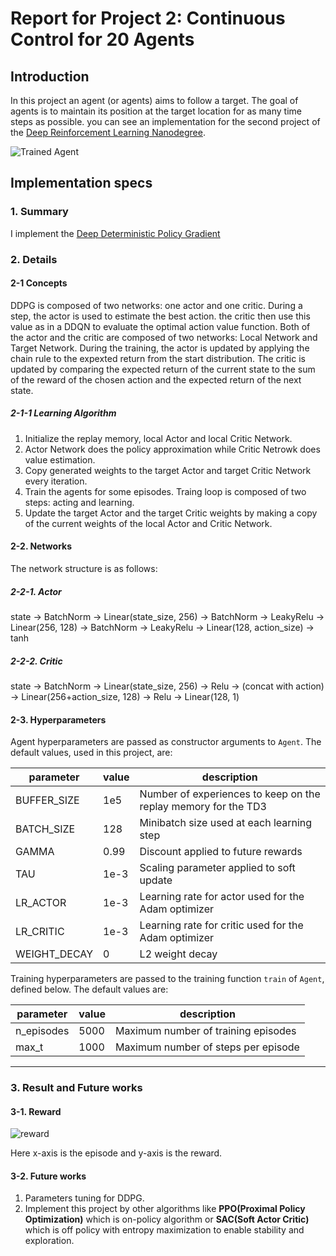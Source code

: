 [//]: # (Image References)

[image1]: https://user-images.githubusercontent.com/10624937/43851024-320ba930-9aff-11e8-8493-ee547c6af349.gif "Trained Agent"
[image2]: https://user-images.githubusercontent.com/10624937/43851646-d899bf20-9b00-11e8-858c-29b5c2c94ccc.png "Crawler"


# Report for Project 2: Continuous Control for 20 Agents
    
## Introduction

In this project an agent (or agents) aims to follow a target. The goal of agents is to maintain its position at the target location for as many time steps as possible. you can see an implementation for the second project of the [Deep Reinforcement Learning Nanodegree](https://www.udacity.com/course/deep-reinforcement-learning-nanodegree--nd893).

![Trained Agent][image1]
## Implementation specs

### 1. Summary

I implement the [Deep Deterministic Policy Gradient](https://arxiv.org/pdf/1509.02971)


### 2. Details

#### 2-1 Concepts

DDPG is composed of two networks: one actor and one critic.
During a step, the actor is used to estimate the best action. the critic then use this value as in a DDQN to evaluate the optimal action value function.
Both of the actor and the critic are composed of two networks: Local Network and Target Network. 
During the training, the actor is updated by applying the chain rule to the expexted return from the start distribution. The critic is updated by comparing the expected return of the current state to the sum of the reward of the chosen action and the expected return of the next state.


##### 2-1-1 Learning Algorithm

1. Initialize the replay memory, local Actor and local Critic Network.
2. Actor Network does the policy approximation while Critic Netrowk does value estimation. 
3. Copy generated weights to the target Actor and target Critic Network every iteration.
4. Train the agents for some episodes. Traing loop is composed of two steps: acting and learning.
5. Update the target Actor and the target Critic weights by making a copy of the current weights of the local Actor and Critic Network.


#### 2-2. Networks

The network structure is as follows:

##### 2-2-1. Actor

state -> BatchNorm -> Linear(state_size, 256) -> BatchNorm -> LeakyRelu -> Linear(256, 128) -> BatchNorm -> LeakyRelu -> Linear(128, action_size) -> tanh

##### 2-2-2. Critic

state -> BatchNorm -> Linear(state_size, 256) -> Relu -> (concat with action) -> Linear(256+action_size, 128) -> Relu -> Linear(128, 1) 

#### 2-3. Hyperparameters

Agent hyperparameters are passed as constructor arguments to `Agent`.  The default values, used in this project, are:

| parameter    | value  | description                                                                   |
|--------------|--------|-------------------------------------------------------------------------------|
| BUFFER_SIZE  | 1e5    | Number of experiences to keep on the replay memory for the TD3                |
| BATCH_SIZE   | 128    | Minibatch size used at each learning step                                     |
| GAMMA        | 0.99   | Discount applied to future rewards                                            |
| TAU          | 1e-3   | Scaling parameter applied to soft update                                      |
| LR_ACTOR     | 1e-3   | Learning rate for actor used for the Adam optimizer                           |
| LR_CRITIC    | 1e-3   | Learning rate for critic used for the Adam optimizer                          |
| WEIGHT_DECAY | 0      | L2 weight decay                                                               |


Training hyperparameters are passed to the training function `train` of `Agent`, defined below.  The default values are:

| parameter                     | value            | description                                                             |
|-------------------------------|------------------|-------------------------------------------------------------------------|
| n_episodes                    | 5000             | Maximum number of training episodes                                     |
| max_t                         | 1000             | Maximum number of steps per episode                                     |


-----------

### 3. Result and Future works

#### 3-1. Reward
![reward](https://user-images.githubusercontent.com/70998651/134889400-ded3b5c3-e465-4efd-bb35-0f5f97691b52.png)


Here x-axis is the episode and y-axis is the reward.

#### 3-2. Future works

1. Parameters tuning for DDPG. 
2. Implement this project by other algorithms like **PPO(Proximal Policy Optimization)** which is on-policy algorithm or **SAC(Soft Actor Critic)** which is off policy with entropy maximization to enable stability and exploration.
   
